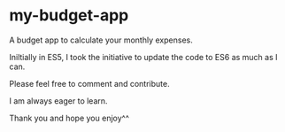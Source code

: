 # my-budget-app
A budget app to calculate your monthly expenses.

Iniltially in ES5, I took the initiative to update the code to ES6 as much as I can.

Please feel free to comment and contribute.

I am always eager to learn.

Thank you and hope you enjoy^^

